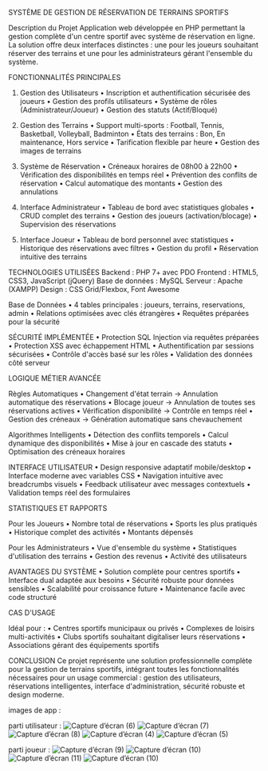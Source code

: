 SYSTÈME DE GESTION DE RÉSERVATION DE TERRAINS SPORTIFS

Description du Projet
Application web développée en PHP permettant la gestion complète d'un centre sportif avec système de réservation en ligne. La solution offre deux interfaces distinctes : une pour les joueurs souhaitant réserver des terrains et une pour les administrateurs gérant l'ensemble du système.

FONCTIONNALITÉS PRINCIPALES

1. Gestion des Utilisateurs
• Inscription et authentification sécurisée des joueurs
• Gestion des profils utilisateurs
• Système de rôles (Administrateur/Joueur)
• Gestion des statuts (Actif/Bloqué)

2. Gestion des Terrains
• Support multi-sports : Football, Tennis, Basketball, Volleyball, Badminton
• États des terrains : Bon, En maintenance, Hors service
• Tarification flexible par heure
• Gestion des images de terrains

3. Système de Réservation
• Créneaux horaires de 08h00 à 22h00
• Vérification des disponibilités en temps réel
• Prévention des conflits de réservation
• Calcul automatique des montants
• Gestion des annulations

4. Interface Administrateur
• Tableau de bord avec statistiques globales
• CRUD complet des terrains
• Gestion des joueurs (activation/blocage)
• Supervision des réservations

5. Interface Joueur
• Tableau de bord personnel avec statistiques
• Historique des réservations avec filtres
• Gestion du profil
• Réservation intuitive des terrains

TECHNOLOGIES UTILISÉES
Backend : PHP 7+ avec PDO
Frontend : HTML5, CSS3, JavaScript (jQuery)
Base de données : MySQL
Serveur : Apache (XAMPP)
Design : CSS Grid/Flexbox, Font Awesome

Base de Données
• 4 tables principales : joueurs, terrains, reservations, admin
• Relations optimisées avec clés étrangères
• Requêtes préparées pour la sécurité

SÉCURITÉ IMPLÉMENTÉE
• Protection SQL Injection via requêtes préparées
• Protection XSS avec échappement HTML
• Authentification par sessions sécurisées
• Contrôle d'accès basé sur les rôles
• Validation des données côté serveur

LOGIQUE MÉTIER AVANCÉE

Règles Automatiques
• Changement d'état terrain → Annulation automatique des réservations
• Blocage joueur → Annulation de toutes ses réservations actives
• Vérification disponibilité → Contrôle en temps réel
• Gestion des créneaux → Génération automatique sans chevauchement

Algorithmes Intelligents
• Détection des conflits temporels
• Calcul dynamique des disponibilités
• Mise à jour en cascade des statuts
• Optimisation des créneaux horaires

INTERFACE UTILISATEUR
• Design responsive adaptatif mobile/desktop
• Interface moderne avec variables CSS
• Navigation intuitive avec breadcrumbs visuels
• Feedback utilisateur avec messages contextuels
• Validation temps réel des formulaires

STATISTIQUES ET RAPPORTS

Pour les Joueurs
• Nombre total de réservations
• Sports les plus pratiqués
• Historique complet des activités
• Montants dépensés

Pour les Administrateurs
• Vue d'ensemble du système
• Statistiques d'utilisation des terrains
• Gestion des revenus
• Activité des utilisateurs

AVANTAGES DU SYSTÈME
• Solution complète pour centres sportifs
• Interface dual adaptée aux besoins
• Sécurité robuste pour données sensibles
• Scalabilité pour croissance future
• Maintenance facile avec code structuré

CAS D'USAGE

Idéal pour :
• Centres sportifs municipaux ou privés
• Complexes de loisirs multi-activités
• Clubs sportifs souhaitant digitaliser leurs réservations
• Associations gérant des équipements sportifs


CONCLUSION
Ce projet représente une solution professionnelle complète pour la gestion de terrains sportifs, intégrant toutes les fonctionnalités nécessaires pour un usage commercial : gestion des utilisateurs, réservations intelligentes, interface d'administration, sécurité robuste et design moderne.

images de app : 

parti utilisateur : 
![Capture d’écran (6)](https://github.com/user-attachments/assets/e16c1545-7c69-452f-8ba3-5d4349bee8df)
![Capture d’écran (7)](https://github.com/user-attachments/assets/fc672239-fce2-41d6-bc0f-be20dc928a92)
![Capture d’écran (8)](https://github.com/user-attachments/assets/e46b7273-6abc-41ce-936c-9d537fd0989d)
![Capture d’écran (4)](https://github.com/user-attachments/assets/fe7d1db5-2d45-4887-97aa-c2e907c11f5f)
![Capture d’écran (5)](https://github.com/user-attachments/assets/e28d2a00-e75c-4676-a6af-e733019a78d7)

parti joueur : 
![Capture d’écran (9)](https://github.com/user-attachments/assets/5f8105cf-9aa2-463c-bde5-5ed5a678b6ca)
![Capture d’écran (10)](https://github.com/user-attachments/assets/1d68f42d-0c3e-47b7-8085-2d94bee3ed53)
![Capture d’écran (11)](https://github.com/user-attachments/assets/838efeba-eb01-4455-b0df-b5ab4eb5827e)
![Capture d’écran (10)](https://github.com/user-attachments/assets/91679637-472f-4619-b8ff-309e4dfe02bf)






